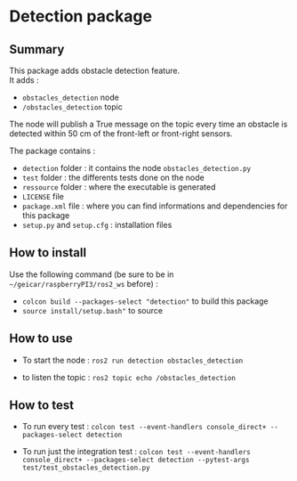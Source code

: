 Detection package
=================

Summary
-------

This package adds obstacle detection feature.    
It adds :
* ``obstacles_detection`` node 
* ``/obstacles_detection`` topic

The node will publish a True message on the topic every time an obstacle is detected within 50 cm of the front-left or front-right sensors.

The package contains :
* ``detection`` folder : it contains the node ``obstacles_detection.py``
* ``test`` folder : the differents tests done on the node
* ``ressource`` folder : where the executable is generated
* ``LICENSE`` file
* ``package.xml`` file : where you can find informations and dependencies for this package
* ``setup.py`` and ``setup.cfg`` : installation files

How to install
-------

Use the following command (be sure to be in `~/geicar/raspberryPI3/ros2_ws` before) :

* ```colcon build --packages-select "detection"``` to build this package
* ```source install/setup.bash"``` to source

How to use
---------

* To start the node : ```ros2 run detection obstacles_detection```

* to listen the topic : ```ros2 topic echo /obstacles_detection ```

How to test 
----------
* To run every test : ``colcon test --event-handlers console_direct+ --packages-select detection``

* To run just the integration test : ``colcon test --event-handlers console_direct+ --packages-select detection --pytest-args test/test_obstacles_detection.py``